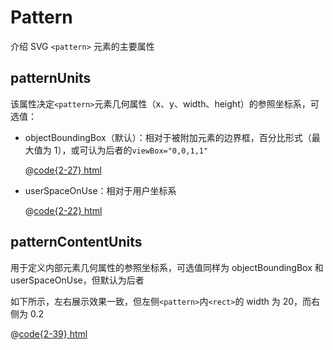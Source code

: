 # Pattern

介绍 SVG `<pattern>` 元素的主要属性

## patternUnits

该属性决定`<pattern>`元素几何属性（x、y、width、height）的参照坐标系，可选值：

- objectBoundingBox（默认）：相对于被附加元素的边界框，百分比形式（最大值为 1），或可认为后者的`viewBox="0,0,1,1"`

  @[code{2-27} html](./ObjectBoundingBox.vue)
  <ObjectBoundingBox />

- userSpaceOnUse：相对于用户坐标系

  @[code{2-22} html](./UserSpaceOnUse.vue)
  <UserSpaceOnUse />

## patternContentUnits

用于定义内部元素几何属性的参照坐标系，可选值同样为 objectBoundingBox 和 userSpaceOnUse，但默认为后者

如下所示，左右展示效果一致，但左侧`<pattern>`内`<rect>`的 width 为 20，而右侧为 0.2

@[code{2-39} html](./PatternContentUnits.vue)
<PatternContentUnits />
